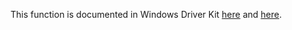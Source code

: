 This function is documented in Windows Driver Kit [here](https://learn.microsoft.com/en-us/windows-hardware/drivers/ddi/ntifs/nf-ntifs-rtlunicodetoutf8n) and [here](https://learn.microsoft.com/en-us/windows-hardware/drivers/ddi/wdm/nf-wdm-rtlunicodetoutf8n).
